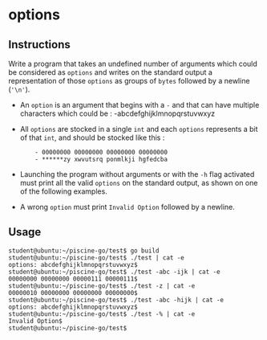 # options

## Instructions

Write a program that takes an undefined number of arguments which could be considered as `options` and writes on the standard output a representation of those `options` as groups of `bytes` followed by a newline (`'\n'`).

-   An `option` is an argument that begins with a `-` and that can have multiple characters which could be :
    -abcdefghijklmnopqrstuvwxyz

-   All `options` are stocked in a single `int` and each `options` represents a bit of that `int`, and should be stocked like this :

        	- 00000000 00000000 00000000 00000000
        	- ******zy xwvutsrq ponmlkji hgfedcba

-   Launching the program without arguments or with the `-h` flag activated must print all the valid `options` on the standard output, as shown on one of the following examples.

-   A wrong `option` must print `Invalid Option` followed by a newline.

## Usage

```console
student@ubuntu:~/piscine-go/test$ go build
student@ubuntu:~/piscine-go/test$ ./test | cat -e
options: abcdefghijklmnopqrstuvwxyz$
student@ubuntu:~/piscine-go/test$ ./test -abc -ijk | cat -e
00000000 00000000 00000111 00000111$
student@ubuntu:~/piscine-go/test$ ./test -z | cat -e
00000010 00000000 00000000 00000000$
student@ubuntu:~/piscine-go/test$ ./test -abc -hijk | cat -e
options: abcdefghijklmnopqrstuvwxyz$
student@ubuntu:~/piscine-go/test$ ./test -% | cat -e
Invalid Option$
student@ubuntu:~/piscine-go/test$
```
